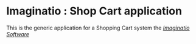 # Imaginatio : Shop Cart application

This is the generic application for a Shopping Cart system
the [*Imaginatio Software*](http://imaginatio-site.herokuapp.com/)

